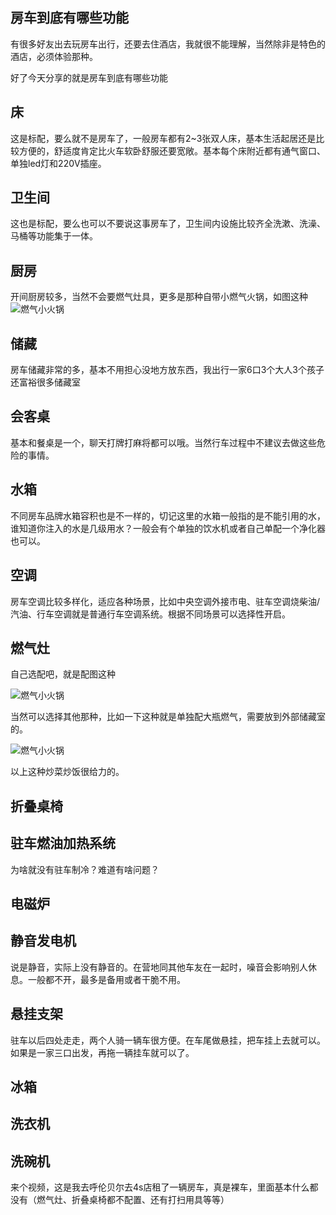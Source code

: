 房车到底有哪些功能
---

有很多好友出去玩房车出行，还要去住酒店，我就很不能理解，当然除非是特色的酒店，必须体验那种。

好了今天分享的就是房车到底有哪些功能

## 床

这是标配，要么就不是房车了，一般房车都有2~3张双人床，基本生活起居还是比较方便的，舒适度肯定比火车软卧舒服还要宽敞。基本每个床附近都有通气窗口、单独led灯和220V插座。

## 卫生间

这也是标配，要么也可以不要说这事房车了，卫生间内设施比较齐全洗漱、洗澡、马桶等功能集于一体。

## 厨房

开间厨房较多，当然不会要燃气灶具，更多是那种自带小燃气火锅，如图这种
![燃气小火锅](https://www.zhangjinglin.cn/roadTrip/r1.png)

## 储藏

房车储藏非常的多，基本不用担心没地方放东西，我出行一家6口3个大人3个孩子还富裕很多储藏室

## 会客桌

基本和餐桌是一个，聊天打牌打麻将都可以哦。当然行车过程中不建议去做这些危险的事情。

## 水箱

不同房车品牌水箱容积也是不一样的，切记这里的水箱一般指的是不能引用的水，谁知道你注入的水是几级用水？一般会有个单独的饮水机或者自己单配一个净化器也可以。

## 空调

房车空调比较多样化，适应各种场景，比如中央空调外接市电、驻车空调烧柴油/汽油、行车空调就是普通行车空调系统。根据不同场景可以选择性开启。

## 燃气灶

自己选配吧，就是配图这种

![燃气小火锅](https://www.zhangjinglin.cn/roadTrip/r1.png)

当然可以选择其他那种，比如一下这种就是单独配大瓶燃气，需要放到外部储藏室的。

![燃气小火锅](https://www.zhangjinglin.cn/roadTrip/r2.png)

以上这种炒菜炒饭很给力的。

## 折叠桌椅

## 驻车燃油加热系统

为啥就没有驻车制冷？难道有啥问题？

## 电磁炉

## 静音发电机

说是静音，实际上没有静音的。在营地同其他车友在一起时，噪音会影响别人休息。一般都不开，最多是备用或者干脆不用。

## 悬挂支架

驻车以后四处走走，两个人骑一辆车很方便。在车尾做悬挂，把车挂上去就可以。如果是一家三口出发，再拖一辆挂车就可以了。

## 冰箱

## 洗衣机

## 洗碗机

来个视频，这是我去呼伦贝尔去4s店租了一辆房车，真是裸车，里面基本什么都没有（燃气灶、折叠桌椅都不配置、还有打扫用具等等）

